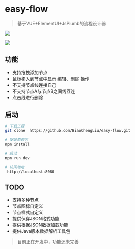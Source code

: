 # easy-flow

> 基于VUE+ElementUI+JsPlumb的流程设计器

![](https://gitee.com/xiaoka2017/resource/raw/master/easy-flow/1.png)

![](https://gitee.com/xiaoka2017/resource/raw/master/easy-flow/2.png)

## 功能
* 支持拖拽添加节点
* 鼠标移入到节点中显示 编辑、删除 操作
* 不支持节点线连接自己
* 不支持节点A与节点B之间线互连
* 点击线进行删除

## 启动

``` bash
# 下载工程
git clone  https://github.com/BiaoChengLiu/easy-flow.git

# 安装依赖包
npm install

# 启动
npm run dev

# 访问地址
 http://localhost:8080
```

## TODO
* 支持多种节点
* 节点图标自定义
* 节点样式自定义
* 提供保存JSON格式功能
* 提供根据JSON数据加载功能
* 提供Java版本数据解析工具包
> 目前正在开发中，功能还未完善
